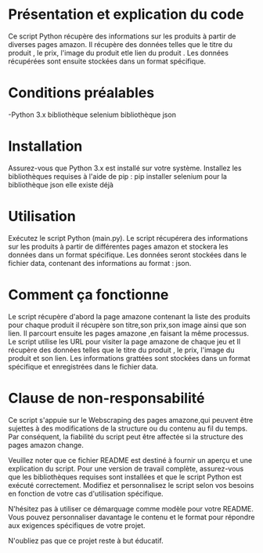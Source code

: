 
# Présentation et explication du code
Ce script Python récupère des informations sur les produits à partir de diverses pages amazon. Il récupère des données telles que le titre du produit , le prix, l'image du produit etle lien du produit . Les données récupérées sont ensuite stockées dans un format spécifique.

# Conditions préalables
-Python 3.x
bibliothèque selenium
bibliothèque json

# Installation
Assurez-vous que Python 3.x est installé sur votre système.
Installez les bibliothèques requises à l'aide de pip :
pip installer selenium
pour la bibliothèque json elle existe déjà


# Utilisation
Exécutez le script Python (main.py).
Le script récupérera des informations sur les produits à partir de différentes pages amazon et stockera les données dans un format spécifique.
Les données seront stockées dans le fichier data, contenant des informations au format : json.

# Comment ça fonctionne
Le script récupère d'abord la page amazone contenant la liste des produits pour chaque produit il récupère son titre,son prix,son image ainsi que son lien.
Il parcourt ensuite les pages amazone ,en faisant la même processus.
Le script utilise les URL pour visiter la page amazone de chaque jeu et Il récupère des données telles que le titre du produit , le prix, l'image du produit et son lien.
Les informations grattées sont stockées dans un format spécifique et enregistrées dans le fichier data.

# Clause de non-responsabilité
Ce script s'appuie sur le Webscraping des pages amazone,qui peuvent être sujettes à des modifications de la structure ou du contenu au fil du temps. Par conséquent, la fiabilité du script peut être affectée si la structure des pages amazon change.

Veuillez noter que ce fichier README est destiné à fournir un aperçu et une explication du script. Pour une version de travail complète, assurez-vous que les bibliothèques requises sont installées et que le script Python est exécuté correctement. Modifiez et personnalisez le script selon vos besoins en fonction de votre cas d'utilisation spécifique.

N'hésitez pas à utiliser ce démarquage comme modèle pour votre README. Vous pouvez personnaliser davantage le contenu et le format pour répondre aux exigences spécifiques de votre projet.

N'oubliez pas que ce projet reste à but éducatif.

